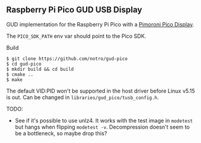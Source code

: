 Raspberry Pi Pico GUD USB Display
---------------------------------

GUD implementation for the Raspberry Pi Pico with a [Pimoroni Pico Display](https://shop.pimoroni.com/products/pico-display-pack).

The ```PICO_SDK_PATH``` env var should point to the Pico SDK.

Build
```
$ git clone https://github.com/notro/gud-pico
$ cd gud-pico
$ mkdir build && cd build
$ cmake ..
$ make

```

The default VID:PID won't be supported in the host driver before Linux v5.15 is out. Can be changed in `libraries/gud_pico/tusb_config.h`.

TODO:
- See if it's possible to use unlz4. It works with the test image in ```modetest``` but hangs when flipping ```modetest -v```. Decompression doesn't seem to be a bottleneck, so maybe drop this?

